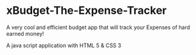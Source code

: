 # xBudget-The-Expense-Tracker
A very cool and efficient budget app that will track your Expenses of hard earned money!

A java script application with HTML 5 &  CSS 3 
